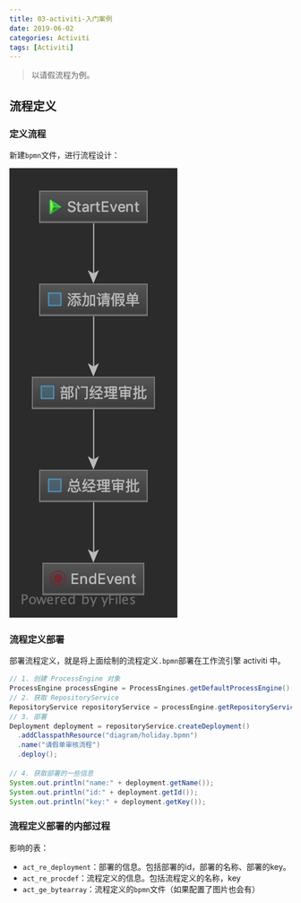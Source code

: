 ```yaml
---
title: 03-activiti-入门案例
date: 2019-06-02
categories: Activiti
tags: [Activiti]
---
```


> 以请假流程为例。

## 流程定义

### 定义流程

新建`bpmn`文件，进行流程设计：

![holiday](images/holiday.png)

### 流程定义部署

部署流程定义，就是将上面绘制的流程定义`.bpmn`部署在工作流引擎 activiti 中。

```java
// 1. 创建 ProcessEngine 对象
ProcessEngine processEngine = ProcessEngines.getDefaultProcessEngine();
// 2. 获取 RepositoryService
RepositoryService repositoryService = processEngine.getRepositoryService();
// 3. 部署
Deployment deployment = repositoryService.createDeployment()
  .addClasspathResource("diagram/holiday.bpmn")
  .name("请假单审核流程")
  .deploy();

// 4. 获取部署的一些信息
System.out.println("name:" + deployment.getName());
System.out.println("id:" + deployment.getId());
System.out.println("key:" + deployment.getKey());
```

### 流程定义部署的内部过程

影响的表：

- `act_re_deployment`：部署的信息。包括部署的id，部署的名称、部署的key。
- `act_re_procdef`：流程定义的信息。包括流程定义的名称，key
- `act_ge_bytearray`：流程定义的`bpmn`文件（如果配置了图片也会有）



 